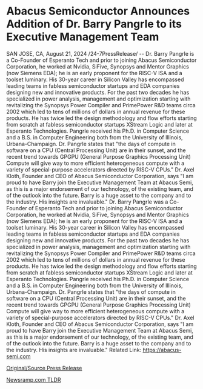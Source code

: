 # Abacus Semiconductor Announces Addition of Dr. Barry Pangrle to its Executive Management Team

SAN JOSE, CA, August 21, 2024 /24-7PressRelease/ -- Dr. Barry Pangrle is a Co-Founder of Esperanto Tech and prior to joining Abacus Semiconductor Corporation, he worked at Nvidia, SiFive, Synopsys and Mentor Graphics (now Siemens EDA); he is an early proponent for the RISC-V ISA and a toolset luminary. His 30-year career in Silicon Valley has encompassed leading teams in fabless semiconductor startups and EDA companies designing new and innovative products. For the past two decades he has specialized in power analysis, management and optimization starting with revitalizing the Synopsys Power Compiler and PrimePower R&D teams circa 2002 which led to tens of millions of dollars in annual revenue for these products. He has twice led the design methodology and flow efforts starting from scratch at fabless semiconductor startups XStream Logic and later at Esperanto Technologies. Pangrle received his Ph.D. in Computer Science and a B.S. in Computer Engineering both from the University of Illinois, Urbana-Champaign.   Dr. Pangrle states that "the days of compute in software on a CPU (Central Processing Unit) are in their sunset, and the recent trend towards GPGPU (General Purpose Graphics Processing Unit) Compute will give way to more efficient heterogeneous compute with a variety of special-purpose accelerators directed by RISC-V CPUs."   Dr. Axel Kloth, Founder and CEO of Abacus Semiconductor Corporation, says "I am proud to have Barry join the Executive Management Team at Abacus Semi, as this is a major endorsement of our technology, of the existing team, and of the outlook into the future. Barry is a huge asset to the company and to the industry. His insights are invaluable."  Dr. Barry Pangrle was a Co-Founder of Esperanto Tech and prior to joining Abacus Semiconductor Corporation, he worked at Nvidia, SiFive, Synopsys and Mentor Graphics (now Siemens EDA); he is an early proponent for the RISC-V ISA and a toolset luminary. His 30-year career in Silicon Valley has encompassed leading teams in fabless semiconductor startups and EDA companies designing new and innovative products. For the past two decades he has specialized in power analysis, management and optimization starting with revitalizing the Synopsys Power Compiler and PrimePower R&D teams circa 2002 which led to tens of millions of dollars in annual revenue for these products. He has twice led the design methodology and flow efforts starting from scratch at fabless semiconductor startups XStream Logic and later at Esperanto Technologies. Pangrle received his Ph.D. in Computer Science and a B.S. in Computer Engineering both from the University of Illinois, Urbana-Champaign.   Dr. Pangrle states that "the days of compute in software on a CPU (Central Processing Unit) are in their sunset, and the recent trend towards GPGPU (General Purpose Graphics Processing Unit) Compute will give way to more efficient heterogeneous compute with a variety of special-purpose accelerators directed by RISC-V CPUs."   Dr. Axel Kloth, Founder and CEO of Abacus Semiconductor Corporation, says "I am proud to have Barry join the Executive Management Team at Abacus Semi, as this is a major endorsement of our technology, of the existing team, and of the outlook into the future. Barry is a huge asset to the company and to the industry. His insights are invaluable."  Related Link: https://abacus-semi.com 

[Original/Source Press Release](https://www.24-7pressrelease.com/press-release/513506/abacus-semiconductor-announces-addition-of-dr-barry-pangrle-to-its-executive-management-team) 

[Newsramp.com TLDR](https://newsramp.com/None) 
